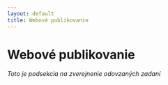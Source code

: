 ```yaml
---
layout: default
title: Webové publikovanie
---
```


Webové publikovanie
======

*Toto je podsekcia na zverejnenie odovzaných zadaní*
